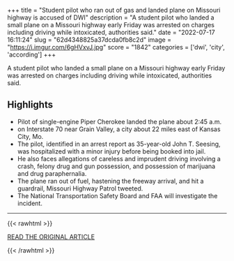 +++
title = "Student pilot who ran out of gas and landed plane on Missouri highway is accused of DWI"
description = "A student pilot who landed a small plane on a Missouri highway early Friday was arrested on charges including driving while intoxicated, authorities said."
date = "2022-07-17 16:11:24"
slug = "62d4348825a37dcda0fb8c2d"
image = "https://i.imgur.com/6gHVxvJ.jpg"
score = "1842"
categories = ['dwi', 'city', 'according']
+++

A student pilot who landed a small plane on a Missouri highway early Friday was arrested on charges including driving while intoxicated, authorities said.

## Highlights

- Pilot of single-engine Piper Cherokee landed the plane about 2:45 a.m.
- on Interstate 70 near Grain Valley, a city about 22 miles east of Kansas City, Mo.
- The pilot, identified in an arrest report as 35-year-old John T. Seesing, was hospitalized with a minor injury before being booked into jail.
- He also faces allegations of careless and imprudent driving involving a crash, felony drug and gun possession, and possession of marijuana and drug paraphernalia.
- The plane ran out of fuel, hastening the freeway arrival, and hit a guardrail, Missouri Highway Patrol tweeted.
- The National Transportation Safety Board and FAA will investigate the incident.

---

{{< rawhtml >}}
  <p class="article-category">
    <a target="_blank" href="https://www.nbcnews.com/news/us-news/student-pilot-made-emergency-landing-missouri-highway-accused-dwi-rcna38520?utm_source=twitter&amp;utm_medium=social&amp;utm_campaign=snd&amp;utm_content=wndu">READ THE ORIGINAL ARTICLE</a>
  </p>
{{< /rawhtml >}}
